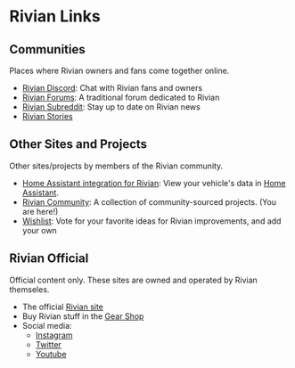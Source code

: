 # Rivian Links

## Communities

Places where Rivian owners and fans come together online.

- [Rivian Discord](https://discord.gg/JjQjSxv3ND):
  Chat with Rivian fans and owners
- [Rivian Forums](https://rivianforums.com):
  A traditional forum dedicated to Rivian
- [Rivian Subreddit](https://reddit.com/r/rivian):
  Stay up to date on Rivian news
- [Rivian Stories](https://s00n.rivianstories.com/)


## Other Sites and Projects

Other sites/projects by members of the Rivian community.

- [Home Assistant integration for Rivian](https://github.com/bretterer/home-assistant-rivian):
  View your vehicle's data in [Home Assistant](https://www.home-assistant.io).
- [Rivian Community](https://github.com/rivian-community):
  A collection of community-sourced projects. (You are here!)
- [Wishlist](https://rivian.software/wishlist/):
  Vote for your favorite ideas for Rivian improvements, and add your own


## Rivian Official

Official content only. These sites are owned and operated by Rivian themseles.

- The official [Rivian site](https://rivian.com)
- Buy Rivian stuff in the [Gear Shop](https://rivian.com/gear-shop)
- Social media:
  - [Instagram](http://instagram.com/rivianofficial)
  - [Twitter](https://twitter.com/rivian)
  - [Youtube](https://www.youtube.com/c/RivianOfficial)
